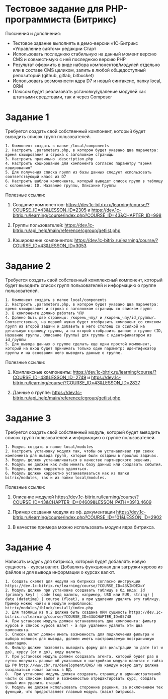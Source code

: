 Тестовое задание для PHP-программиста (Битрикс)
=

Пояснения и дополнения:
- Тестовое задание выполнять в демо-версии «1С-Битрикс «Управление сайтом» редакции Старт
- Использовать последнюю стабильную на данный момент версию CMS и совместимую с ней последнюю версию PHP
- Результат оформить в виде набора компонентов/модулей отдельно или в составе CMS целиком, залить в любой общедоступный репозиторий (github, gitlab, bitbucket) 
- Использовать возможности ядра D7 и новый синтаксис, папку local, ORM
- Плюсом будет реализовать установку/удаление модулей как штатными средствами, так и через Composer

Задание 1
==
Требуется создать свой собственный компонент, который будет выводить список групп пользователей.

    1. Компонент создать в папке /local/components
    2. Настроить .parameters.php, в котором будет указано два параметра: время кэширования и строка с заголовком страницы
    3. Настроить правильно .description.php
    4. Настроить кэширование для компонента согласно параметру "время кэширования"
    5. Для получения списка групп из базы данных следует использовать соответствующий класс из D7
    6. Настроить шаблон компонента, который выведет список групп в таблицу с колонками: ID, Название группы, Описание Группы

Полезные ссылки:
1. Создание компонентов: https://dev.1c-bitrix.ru/learning/course/?COURSE_ID=43&LESSON_ID=2305 и https://dev.1c-bitrix.ru/learning/course/index.php?COURSE_ID=43&CHAPTER_ID=998

2. Группы пользователей: https://dev.1c-bitrix.ru/api_help/main/reference/cgroup/getlist.php

3. Кэширование компонентов: https://dev.1c-bitrix.ru/learning/course/?COURSE_ID=43&LESSON_ID=3053

Задание 2
==
Требуется создать свой собственный комплексный компонент, который будет выводить список групп пользователей и информацию о группе пользователей.

    1. Компонент создать в папке local/components
    2. Настроить .parameters.php, в котором будет указано два параметра: время кэширования и строка с заголовком страницы со списком групп
    3. В компоненте должно работать ЧПУ
    4. Должно быть две страницы: /корень_чпу/ и /корень_чпу/id_группы/. Соответственно, на первой нужно будет отобразить компонент со списком групп из второй задачи и добавить в него столбец со ссылкой на детальную страницу группы, а на второй отобразить данные о группе (ID, Название группы, Описание Группы) для группы с идентификатором из id_группы
    5. Для вывода данных о группе сделать еще один простой компонент, который на вход будет принимать только один параметр: идентификатор группы и на основании него выводить данные о группе.

Полезные ссылки:
1. Комплексные компоненты: https://dev.1c-bitrix.ru/learning/course/?COURSE_ID=43&LESSON_ID=2749 и https://dev.1c-bitrix.ru/learning/course/?COURSE_ID=43&LESSON_ID=2827

2. Данные о группе: https://dev.1c-bitrix.ru/api_help/main/reference/cgroup/getlist.php

Задание 3
==
Требуется создать свой собственный модуль, который будет выводить список групп пользователей и информацию о группе пользователей.

    1. Модуль создать в папке local/modules
    2. Настроить установку модуля так, чтобы он устанавливал три своих компонента для вывода групп, которые были созданы в прошлых задачах.
    3. Модуль должен устанавливаться в качестве партнерского решения.
    4. Модуль не должен как либо менять базу данных или создавать события.
    5. Модуль должен корректно удаляться.
    6. Модуль должен корректно устанавливаться как из папки bitrix/modules, так и из папки local/modules.

Полезные ссылки:
1. Описание модулей https://dev.1c-bitrix.ru/learning/course/?COURSE_ID=43&CHAPTER_ID=04609&LESSON_PATH=3913.4609

2. Пример создания модуля из оф. документации https://dev.1c-bitrix.ru/learning/course/index.php?COURSE_ID=101&LESSON_ID=2902

3. В качестве примера можно использовать модули ядра битрикса.


Задание 4
==
Написать модуль для битрикса, который будет добавлять новую сущность - курсы валют. Добавлять функционал для загрузки курсов из файлов и для вывода информации о курсах валют.

    1. Создать скелет для модуля на битрикса согласно инструкции https://dev.1c-bitrix.ru/learning/course/?COURSE_ID=43&INDEX=Y
    2. Модуль должен при установке создавать таблицу в бд вида: id (primary key) | code (код валюты, например, USD или EUR, string) | date (datetime) | course (float), а при удалении удалять эту таблицу. Пример можно найти в модуле инфоблоков: bitrix/modules/iblock/install/index.php
    3. Для таблицы из п.2 должна быть создана ORM сущность https://dev.1c-bitrix.ru/learning/course/?COURSE_ID=43&CHAPTER_ID=05748
    4. При установке модуль должен устанавливать два компонента: фильтр курсов и список курсов валют - а при удалении удалять эти два компонента.
    5. Список валют должен иметь возможность для подключения фильтра и выбора колонок для вывода, должен иметь настраиваемую постраничную навигацию.
    6. Фильтр должен позволять выводить форму для фильтрации по дате (от и до), курсу (от и до), коду валюты.
    7. При установке модуль должен создавать агента, который будет раз в сутки получать данные об указанных в настройках модуля валютах с сайта ЦБ РФ http://www.cbr.ru/development/DWS/ На каждую новую дату должна создаваться новая запись в БД.
    8.  При установке модуль должен создавать страницу в административной части со списком валют и возможностью отредактировать курс, создать новый или удалить старый.
    9. Модуль не должен использовать сторонние решения, за исключением тех функций, что предоставляет главный модуль (main) битрикса.

